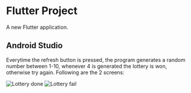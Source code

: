 # Flutter Project

A new Flutter application. 

## Android Studio

Everytime the refresh button is pressed, the program generates a random number between 1-10, whenever 4 is generated the lottery is won, otherwise try again. Following are the 2 screens:

![Lottery done](https://user-images.githubusercontent.com/93842094/224950104-42c77c1a-d0b2-4651-89c0-c3c3081c98ec.png)
![Lottery fail](https://user-images.githubusercontent.com/93842094/224950148-28144f6b-8269-40e3-8f05-e9763db6447a.png)

